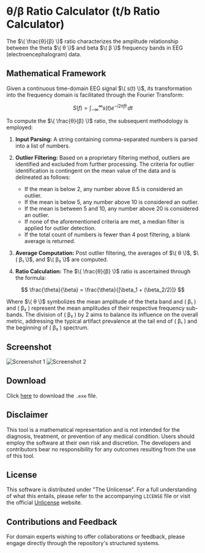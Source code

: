# θ/β Ratio Calculator (t/b Ratio Calculator)

The $\( \frac{θ}{β} \)$ ratio characterizes the amplitude relationship between the theta $\( θ \)$ and beta $\( β \)$ frequency bands in EEG (electroencephalogram) data.

## Mathematical Framework

Given a continuous time-domain EEG signal $\( s(t) \)$, its transformation into the frequency domain is facilitated through the Fourier Transform:

$$
S(f) = \int_{-\infty}^{\infty} s(t) e^{-i 2 \pi f t} \, dt
$$

To compute the $\( \frac{θ}{β} \)$ ratio, the subsequent methodology is employed:

1. **Input Parsing:** A string containing comma-separated numbers is parsed into a list of numbers.
2. **Outlier Filtering:** Based on a proprietary filtering method, outliers are identified and excluded from further processing. The criteria for outlier identification is contingent on the mean value of the data and is delineated as follows:
    - If the mean is below 2, any number above 8.5 is considered an outlier.
    - If the mean is below 5, any number above 10 is considered an outlier.
    - If the mean is between 5 and 10, any number above 20 is considered an outlier.
    - If none of the aforementioned criteria are met, a median filter is applied for outlier detection.
    - If the total count of numbers is fewer than 4 post filtering, a blank average is returned.

3. **Average Computation:** Post outlier filtering, the averages of $\( θ \)$, $\( β₁ \)$, and $\( β₂ \)$ are computed.

4. **Ratio Calculation:** The $\( \frac{θ}{β} \)$ ratio is ascertained through the formula:
   
$$
\frac{\theta}{\beta} = \frac{\theta}{[\beta_1 + (\beta_2/2)]}
$$

   
Where $\( θ \)$ symbolizes the mean amplitude of the theta band and \( β₁ \) and \( β₂ \) represent the mean amplitudes of their respective frequency sub-bands. The division of \( β₂ \) by 2 aims to balance its influence on the     overall metric, addressing the typical artifact prevalence at the tail end of \( β₁ \) and the beginning of \( β₂ \) spectrum.

## Screenshot

![Screenshot 1](URL_IMAGEN_1)
![Screenshot 2](URL_IMAGEN_2)

## Download

Click [here](URL_OF_THE_FILE) to download the `.exe` file.

## Disclaimer

This tool is a mathematical representation and is not intended for the diagnosis, treatment, or prevention of any medical condition. Users should employ the software at their own risk and discretion. The developers and contributors bear no responsibility for any outcomes resulting from the use of this tool.

## License

This software is distributed under "The Unlicense". For a full understanding of what this entails, please refer to the accompanying `LICENSE` file or visit the official [Unlicense](https://unlicense.org/) website.

## Contributions and Feedback

For domain experts wishing to offer collaborations or feedback, please engage directly through the repository's structured systems.
